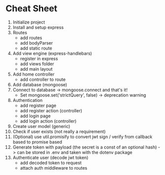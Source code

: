 # Cheat Sheet

1. Initialize project
2. Install and setup express
3. Routes
    * add routes
    * add bodyParser
    * add static route
4. Add view engine (express-handlebars)
    * register in express
    * add views folder
    * add main layout
5. Add home controller
    * add controller to route
6. Add database (mongoose)
7. Connect to database -> mongoose.connect and that's it!
    * Set mongoose.set('strictQuery', false) -> deprecation warning
8. Authentication
    * add register page
    * add register action (controller)
    * add login page
    * add login action (controller)
9. Create user model (generic)
10. Check if user exists (not really a requirement)
11. (Optional) use util.promisify to convert jwt sign / verify from callback based to promise based
12. Generate token with payload (the secret is a const of an optional hash) -> can be stored in .env and taken with the dotenv package 
13. Authenticate user (decode jwt token)
    * add decoded token to request
    * attach auth middleware to routes